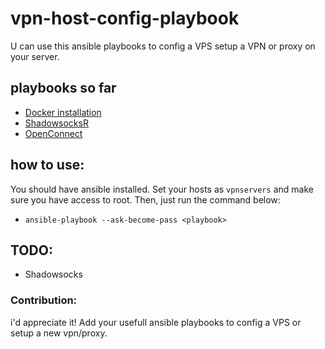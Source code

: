 # vpn-host-config-playbook
U can use this ansible playbooks to config a VPS setup a VPN or proxy on your server.

## playbooks so far
  - [Docker installation](https://github.com/mhbahmani/vpn-host-config-playbook/blob/master/docker-install.yml)
  - [ShadowsocksR](https://github.com/mhbahmani/vpn-host-config-playbook/tree/master/shadowsocksr)
  - [OpenConnect](https://github.com/mhbahmani/vpn-host-config-playbook/tree/master/openconnect)

## how to use:
You should have ansible installed. Set your hosts as `vpnservers` and make sure you have access to root. Then, just run the command below:
  - `ansible-playbook --ask-become-pass <playbook>`

## TODO:
  * Shadowsocks
  
### Contribution:
i'd appreciate it! Add your usefull ansible playbooks to config a VPS or setup a new vpn/proxy.
